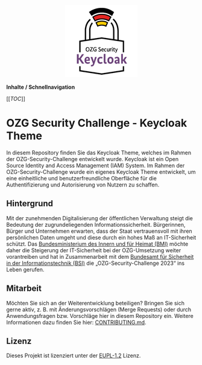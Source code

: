 <div align="center">
    <img src="./docs/assets/keycloak.png" alt="OZG Security Keycloak Theme" width="192" height="192">
</div>

**Inhalte / Schnellnavigation**

[[_TOC_]]

# OZG Security Challenge - Keycloak Theme

In diesem Repository finden Sie das Keycloak Theme, welches im Rahmen der OZG-Security-Challenge entwickelt wurde. Keycloak ist ein Open Source Identity and Access Management (IAM) System. Im Rahmen der OZG-Security-Challenge wurde ein eigenes Keycloak Theme entwickelt, um eine einheitliche und benutzerfreundliche Oberfläche für die Authentifizierung und Autorisierung von Nutzern zu schaffen.

## Hintergrund

Mit der zunehmenden Digitalisierung der öffentlichen Verwaltung steigt die Bedeutung der zugrundeliegenden Informationssicherheit. Bürgerinnen, Bürger und Unternehmen erwarten, dass der Staat vertrauensvoll mit ihren persönlichen Daten umgeht und diese durch ein hohes Maß an IT-Sicherheit schützt. Das [Bundesministerium des Innern und für Heimat (BMI)](https://www.bmi.bund.de/DE/startseite/startseite-node.html) möchte daher die Steigerung der IT-Sicherheit bei der OZG-Umsetzung weiter vorantreiben und hat in Zusammenarbeit mit dem [Bundesamt für Sicherheit in der Informationstechnik (BSI)](https://www.bsi.bund.de/DE/Home/home_node.html) die „OZG-Security-Challenge 2023“ ins Leben gerufen.

## Mitarbeit

Möchten Sie sich an der Weiterentwicklung beteiligen? Bringen Sie sich gerne aktiv, z. B. mit Änderungsvorschlägen (Merge Requests) oder durch Anwendungsfragen bzw. Vorschläge hier in diesem Repository ein. Weitere Informationen dazu finden Sie hier: [CONTRIBUTING.md](./CONTRIBUTING.md).

## Lizenz

Dieses Projekt ist lizenziert unter der [EUPL-1.2](./LICENSE.md) Lizenz.